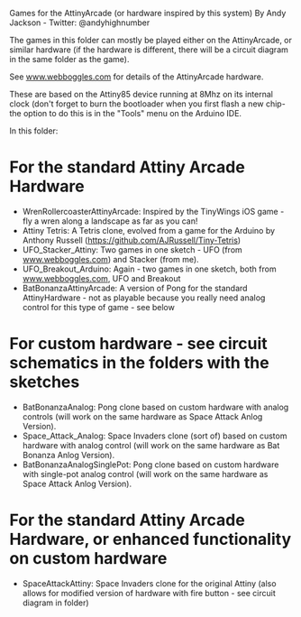 Games for the AttinyArcade (or hardware inspired by this system)
By Andy Jackson - Twitter: @andyhighnumber

The games in this folder can mostly be played either on the AttinyArcade, or similar hardware (if the hardware is different, there will be a circuit diagram in the same folder as the game).

See www.webboggles.com for details of the AttinyArcade hardware.

These are based on the Attiny85 device running at 8Mhz on its internal clock (don't forget to burn the bootloader when you first flash a new chip- the option to do this is in the "Tools" menu on the Arduino IDE.

In this folder:

For the standard Attiny Arcade Hardware
=======================================
- WrenRollercoasterAttinyArcade: Inspired by the TinyWings iOS game - fly a wren along a landscape as far as you can! 
- Attiny Tetris: A Tetris clone, evolved from a game for the Arduino by Anthony Russell (https://github.com/AJRussell/Tiny-Tetris)
- UFO_Stacker_Attiny: Two games in one sketch - UFO (from www.webboggles.com) and Stacker (from me).
- UFO_Breakout_Arduino: Again - two games in one sketch, both from www.webboggles.com, UFO and Breakout
- BatBonanzaAttinyArcade: A version of Pong for the standard AttinyHardware - not as playable because you really need analog control for this type of game - see below

For custom hardware - see circuit schematics in the folders with the sketches
=============================================================================
- BatBonanzaAnalog: Pong clone based on custom hardware with analog controls (will work on the same hardware as Space Attack Anlog Version).
- Space_Attack_Analog: Space Invaders clone (sort of) based on custom hardware with analog control (will work on the same hardware as Bat Bonanza Anlog Version).
- BatBonanzaAnalogSinglePot: Pong clone based on custom hardware with single-pot analog control (will work on the same hardware as Space Attack Anlog Version).

For the standard Attiny Arcade Hardware, or enhanced functionality on custom hardware
=====================================================================================
- SpaceAttackAttiny: Space Invaders clone for the original Attiny (also allows for modified version of hardware with fire button - see circuit diagram in folder)
